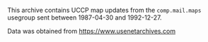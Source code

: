 This archive contains UCCP map updates from the `comp.mail.maps` usegroup sent 
between 1987-04-30 and 1992-12-27. 

Data was obtained from https://www.usenetarchives.com 
